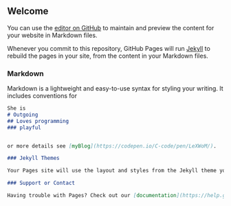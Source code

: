 ## Welcome

You can use the [editor on GitHub](https://github.com/xxxxxxxcode/-C.code-.github.io/edit/master/README.md) to maintain and preview the content for your website in Markdown files.

Whenever you commit to this repository, GitHub Pages will run [Jekyll](https://jekyllrb.com/) to rebuild the pages in your site, from the content in your Markdown files.

### Markdown

Markdown is a lightweight and easy-to-use syntax for styling your writing. It includes conventions for

```markdown
She is
# Outgoing
## Loves programming
### playful


or more details see [myBlog](https://codepen.io/C-code/pen/LeXWoM/).

### Jekyll Themes

Your Pages site will use the layout and styles from the Jekyll theme you have selected in your [repository settings](https://github.com/xxxxxxxcode/-C.code-.github.io/settings). The name of this theme is saved in the Jekyll `_config.yml` configuration file.

### Support or Contact

Having trouble with Pages? Check out our [documentation](https://help.github.com/categories/github-pages-basics/) or [contact support](https://github.com/contact) and we’ll help you sort it out.
